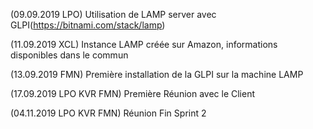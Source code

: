 (09.09.2019 LPO) Utilisation de LAMP server avec GLPI(https://bitnami.com/stack/lamp)

(11.09.2019 XCL) Instance LAMP créée sur Amazon, informations disponibles dans le commun

(13.09.2019 FMN) Première installation de la GLPI sur la machine LAMP 

(17.09.2019 LPO KVR FMN) Première Réunion avec le Client

(04.11.2019 LPO KVR FMN) Réunion Fin Sprint 2
